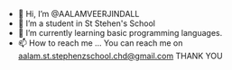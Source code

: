 - 👋 Hi, I’m @AALAMVEERJINDALL
- 👀 I’m a student in St Stehen's School
- 🌱 I’m currently learning basic programming languages.
- 📫 How to reach me ... You can reach me on aalam.st.stephenzschool.chd@gmail.com
THANK YOU
